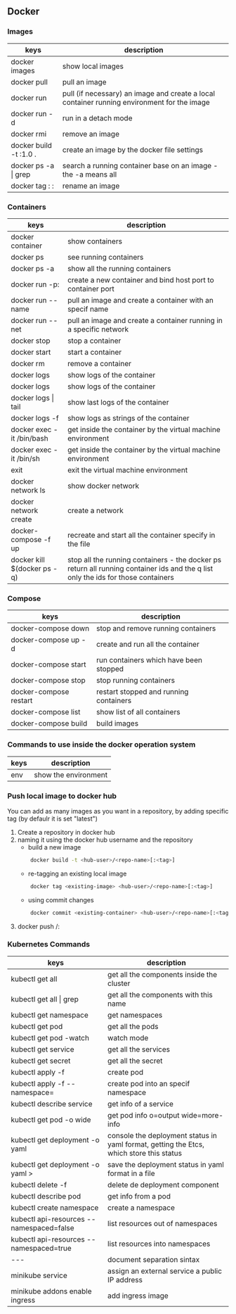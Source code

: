 ## Docker


### Images

| keys | description |
| --- | --- |
| docker images | show local images |
| docker pull <image-name> | pull an image |
| docker run <image-name> | pull (if necessary) an image and create a local container running environment for the image |
| docker run -d <image-name> | run in a detach mode |
| docker rmi <image-id> | remove an image |
| docker build -t <image-name>:1.0 .<dockerfile-path> | create an image by the docker file settings |
| docker ps -a \| grep <image-name> | search a running container base on an image - the -a means all | 
| docker tag <existing-image-name>:<tag> <new-image-name>:<tag> | rename an image |

### Containers

| keys | description |
| --- | --- |
| docker container | show containers |
| docker ps | see running containers |
| docker ps -a | show all the running containers |
| docker run -p<host-port>:<container-port> <image-name>| create a new container and bind host port to container port |
| docker run --name <container-name> <image-name> | pull an image and create a container with an specif name |
| docker run --net <network-name> <image-name> | pull an image and create a container running in a specific network |
| docker stop <container-id> | stop a container |
| docker start <container-id> | start a container |
| docker rm <container-name>  | remove a container |
| docker logs <container-id> | show logs of the container |
| docker logs <container-name> | show logs of the container |
| docker logs <container-name> \| tail | show last logs of the container |
| docker logs <container-name> -f | show logs as strings of the container |
| docker exec -it <container-id> /bin/bash | get inside the container by the virtual machine environment |
| docker exec -it <container-id> /bin/sh | get inside the container by the virtual machine environment |
| exit | exit the virtual machine environment |
| docker network ls | show docker network |
| docker network create <network-name> | create a network |
| docker-compose -f <file-name> up | recreate and start all the container specify in the file |
| docker kill $(docker ps -q) | stop all the running containers - the docker ps return all running container ids and the q list only the ids for those containers |

### Compose

| keys | description |
| --- | --- |
| docker-compose down | stop and remove running containers |
| docker-compose up -d | create and run all the container |
| docker-compose start | run containers which have been stopped |
| docker-compose stop | stop running containers |
| docker-compose restart | restart stopped and running containers |
| docker-compose list | show list of all containers |
| docker-compose build | build images |


### Commands to use inside the docker operation system

| keys | description |
| --- | --- |
| env | show the environment |


### Push local image to docker hub

You can add as many images as you want in a repository, by adding specific tag (by defaulr it is set "latest")

1. Create a repository in docker hub
2. naming it using the docker hub username and the repository
    - build a new image
    ```sh
        docker build -t <hub-user>/<repo-name>[:<tag>]
    ```
   - re-tagging an existing local image
    ```sh
        docker tag <existing-image> <hub-user>/<repo-name>[:<tag>]
    ```
   - using commit changes
    ```sh
        docker commit <existing-container> <hub-user>/<repo-name>[:<tag>]
    ```
3. docker push <hub-user>/<repo-name>:<tag>



### Kubernetes Commands

| keys | description |
| --- | --- |
| kubectl get all | get all the components inside the cluster |
| kubectl get all \| grep <component-name> | get all the components with this name |
| kubectl get namespace | get namespaces |
| kubectl get pod | get all the pods |
| kubectl get pod -watch | watch mode |
| kubectl get service | get all the services |
| kubectl get secret | get all the secret |
| kubectl apply -f <file-name> | create pod |
| kubectl apply -f <file-name> --namespace=<namespace-name> | create pod into an specif namespace |
| kubectl describe service <service-name> | get info of a service |
| kubectl get pod -o wide | get pod info o=output wide=more-info |
| kubectl get deployment <deployment-name> -o yaml | console the deployment status in yaml format, getting the Etcs, which store this status |
| kubectl get deployment <deployment-name> -o yaml > <file-name>| save the deployment status in yaml format in a file |
| kubectl delete -f <deployment-file> | delete de deployment component|
| kubectl describe pod <pod-name> | get info from a pod |
| kubectl create namespace <namespace-name> | create a namespace |
| kubectl api-resources --namespaced=false | list resources out of namespaces |
| kubectl api-resources --namespaced=true | list resources into namespaces |
| --- | document separation sintax |
| minikube service <service-name> | assign an external service a public IP address |
| minikube addons enable ingress | add ingress image |